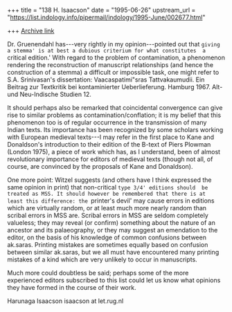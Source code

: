+++
title = "138 H. Isaacson"
date = "1995-06-26"
upstream_url = "https://list.indology.info/pipermail/indology/1995-June/002677.html"

+++
[Archive link](https://list.indology.info/pipermail/indology/1995-June/002677.html)

Dr. Gruenendahl has---very rightly in my opinion---pointed out that 
`giving a stemma' is at best a dubious criterium for what constitutes 
a `critical edition.' With regard to the problem of contamination, 
a phenomenon rendering the reconstruction of manuscript relationships 
(and hence the construction of a stemma) a difficult or 
impossible task, one might refer to S.A. Srinivasan's dissertation:
    Vaacaspatimi"sras Tattvakaumudii. Ein Beitrag zur Textkritik bei 
    kontaminierter Ueberlieferung.  Hamburg 1967. Alt- und 
    Neu-Indische Studien 12.

It should perhaps also be remarked that coincidental convergence can 
give rise to similar problems as contamination/conflation; it is my 
belief that this phenomenon too is of regular occurrence in the 
transmission of many Indian texts. Its importance has been recognized 
by some scholars working with European medieval texts---I may refer 
in the first place to Kane and Donaldson's introduction to their 
edition of the B-text of Piers Plowman (London 1975), a piece of work 
which has, as I understand, been of almost revolutionary importance 
for editors of medieval texts (though not all, of course, are 
convinced by the proposals of Kane and Donaldson). 

One more point: Witzel suggests (and others have I think expressed the 
same opinion in print) that non-critical `type 3/4' editions should 
be treated as MSS. It should however be remembered that there is at 
least this difference: the `printer's devil' may cause errors in 
editions which are virtually random, or at least much more nearly 
random than scribal errors in MSS are. Scribal errors in MSS are 
seldom completely valueless; they may reveal (or confirm) something 
about the nature of an ancestor and its palaeography, or they may 
suggest an emendation to the editor, on the basis of his knowledge of 
common confusions between ak.saras. Printing mistakes are sometimes 
equally based on confusion between similar ak.saras, but we all must 
have encountered many printing mistakes of a kind which are very 
unlikely to occur in manuscripts. 

Much more could doubtless be said; perhaps some of the more 
experienced editors subscribed to this list could let us know what 
opinions they have formed in the course of their work.

Harunaga Isaacson
isaacson at let.rug.nl






